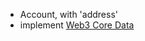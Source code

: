 
- Account, with 'address'
- implement [Web3 Core Data](https://web3py.readthedocs.io/en/stable/overview.html?highlight=account#api)
